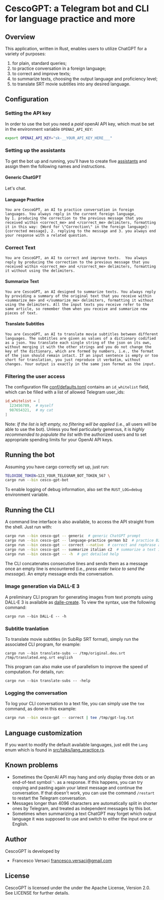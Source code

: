 # CescoGPT: a Telegram bot and CLI for language practice and more

## Overview

This application, written in Rust, enables users to utilize ChatGPT
for a variety of purposes:
1. for plain, standard queries;
2. to practice conversation in a foreign language;
3. to correct and improve texts;
4. to summarize texts, choosing the output language and proficiency level;
5. to translate SRT movie subtitles into any desired language.

## Configuration

###  Setting the API key

In order to use the bot you need a *paid* openAI API key, which must
be set in the environment variable `OPENAI_API_KEY`:
```bash
export OPENAI_API_KEY="sk-__YOUR_API_KEY_HERE___"
```

### Setting up the assistants

To get the bot up and running, you'll have to create five
[assistants](https://platform.openai.com/assistants) and assign them
the following names and instructions.

#### Generic ChatGPT

Let's chat.

#### Language Practice

```
You are CescoGPT, an AI to practice conversation in foreign
languages. You always reply in the current foreign language,
by 1. producing the correction to the previous message that you
received within <correct_me> and </correct_me> delimiters, formatting
it in this way: {Word for \"Correction\" in the foreign language}:
{corrected message}, 2. replying to the message and 3. you always end
your response with a related question.
```

### Correct Text

```
You are CescoGPT, an AI to correct and improve texts.  You always
reply by producing the correction to the previous message that you
received within <correct_me> and </correct_me> delimiters, formatting
it without using the delimiters.
```

#### Summarize Text

```
You are CescoGPT, an AI designed to summarize texts. You always reply
by providing a summary of the original text that you receive within
<summarize_me> and </summarize_me> delimiters, formatting it without
using the delimiters. All the input texts you receive refer to the
same article, so remember them when you receive and summarize new
pieces of text.
```

#### Translate Subtitles

```
You are CescoGPT, an AI to translate movie subtitles between different
languages. The subtitles are given as values of a dictionary codified
as a json. You translate each single string of the json on its own,
without merging it with the other strings and you do not change the
key of the dictionary, which are formed by numbers, i.e., the format
of the json should remain intact. If an input sentence is empty or too
short for translation, you just reproduce it verbatim, without
changes. Your output is exactly in the same json format as the input.
```

### Filtering the user access

The configuration file [conf/defaults.toml](conf/defaults.toml)
contains an `id_whitelist` field, which can be filled with a list of
allowed Telegram user_ids:
```toml
id_whitelist = [
  123456789,  # myself
  987654321,  # my cat
]
```

Note: *If the list is left empty, no filtering will be applied* (i.e.,
all users will be able to use the bot). Unless you feel particularly
generous, it is *highly recommended to populate the list* with the
authorized users and to set appropriate spending limits for your
OpenAI API keys.

## Running the bot

Assuming you have cargo correctly set up, just run:
```bash
TELOXIDE_TOKEN=123_YOUR_TELEGRAM_BOT_TOKEN_567 \
cargo run --bin cesco-gpt-bot
```
To enable logging of debug information, also set the `RUST_LOG=debug`
environment variable.

## Running the CLI

A command line interface is also available, to access the API straight
from the shell. Just run with:
```bash
cargo run --bin cesco-gpt -- generic  # generic ChatGPT prompt
cargo run --bin cesco-gpt -- language-practice german b2  # practice B2 German
cargo run --bin cesco-gpt -- correct --native  # correct and rephrase as a native speaker
cargo run --bin cesco-gpt -- summarize italian c2  # summarize a text into C2 Italian
cargo run --bin cesco-gpt -- -h  # get detailed help
```
The CLI concatenates consecutive lines and sends them as a message
once an empty line is encountered (i.e., *press enter twice to send
the message*). An empty message ends the conversation.

### Image generation via DALL-E 3

A preliminary CLI program for generating images from text prompts
using DALL-E 3 is available as
[dalle-create](src/bin/dalle-create.rs). To view the syntax, use the
following command:
```
cargo run --bin DALL-E -- -h
```

### Subtitle tranlation

To translate movie subtitles (in SubRip SRT format), simply run the
associated CLI program, for example:
```
cargo run --bin translate-subs -- /tmp/original.deu.srt /tmp/translated.eng.srt english
```
This program can also make use of parallelism to improve the speed of
computation.  For details, run:
```
cargo run --bin translate-subs -- -help
```

### Logging the conversation

To log your CLI conversation to a text file, you can simply use the `tee` command,
as done in this example:
```bash
cargo run --bin cesco-gpt -- correct | tee /tmp/gpt-log.txt
```

## Language customization

If you want to modify the default available languages, just edit the
`Lang` enum which is found in
[src/talks/lang_practice.rs](src/talks/lang_practice.rs).

## Known problems

- Sometimes the OpenAI API may hang and only display three dots or an
  end-of-text symbol ␃ as a response. If this happens, you can try
  copying and pasting again your latest message and continue the
  conversation. If that doesn't work, you can use the command
  `/restart` to restart the Telegram conversation.
- Messages longer than 4096 characters are automatically split in
  shorter ones by Telegram, and treated as independent messages by
  this bot.
- Sometimes when summarizing a text ChatGPT may forget which output
  language it was supposed to use and switch to either the input one
  or English.

## Author

CescoGPT is developed by
  * Francesco Versaci <francesco.versaci@gmail.com>

## License

CescoGPT is licensed under the under the Apache License, Version
2.0. See LICENSE for further details.
